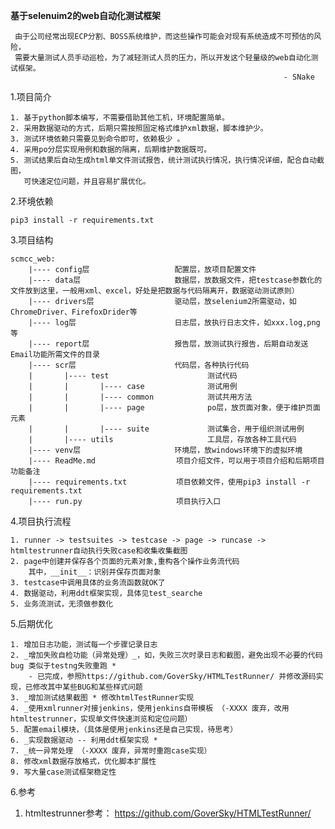 **基于selenuim2的web自动化测试框架**
    
     由于公司经常出现ECP分割、BOSS系统维护，而这些操作可能会对现有系统造成不可预估的风险，
     需要大量测试人员手动巡检，为了减轻测试人员的压力，所以开发这个轻量级的web自动化测试框架。
                                                                 - SNake

1.项目简介

    1. 基于python脚本编写，不需要借助其他工机，环境配置简单。
    2. 采用数据驱动的方式，后期只需按照固定格式维护xml数据，脚本维护少。
    3. 测试环境依赖只需要见到命令即可，依赖极少 。
    4. 采用po分层实现用例和数据的隔离，后期维护数据既可。
    5. 测试结果后自动生成html单文件测试报告，统计测试执行情况，执行情况详细，配合自动截图，
       可快速定位问题，并且容易扩展优化。


2.环境依赖

    pip3 install -r requirements.txt


3.项目结构

    scmcc_web:
        |---- config层                   配置层，放项目配置文件
        |---- data层                     数据层，放数据文件，把testcase参数化的文件放到这里，一般用xml、excel，好处是把数据与代码隔离开，数据驱动测试原则）
        |---- drivers层                  驱动层，放selenium2所需驱动，如ChromeDriver、FirefoxDrider等
        |---- log层                      日志层，放执行日志文件，如xxx.log,png等
        |---- report层                   报告层，放测试执行报告，后期自动发送Email功能所需文件的目录
        |---- scr层                      代码层，各种执行代码
        |       |---- test                      测试代码
        |       |       |---- case              测试用例
        |       |       |---- common            测试共用方法
        |       |       |---- page              po层，放页面对象，便于维护页面元素
        |       |       |---- suite             测试集合，用于组织测试用例
        |       |---- utils                     工具层，存放各种工具代码
        |---- venv层                     环境层，放windows环境下的虚拟环境
        |---- ReadMe.md                  项目介绍文件，可以用于项目介绍和后期项目功能备注
        |---- requirements.txt           项目依赖文件，使用pip3 install -r requirements.txt
        |---- run.py                     项目执行入口





4.项目执行流程
    
    1. runner -> testsuites -> testcase -> page -> runcase -> htmltestrunner自动执行失败case和收集收集截图
    2. page中创建并保存各个页面的元素对象,重构各个操作业务流代码
        其中，__init__：识别并保存页面对象
    3. testcase中调用具体的业务流函数就OK了
    4. 数据驱动，利用ddt框架实现，具体见test_searche
    5. 业务流测试，无须做参数化


5.后期优化

    1. 增加日志功能，测试每一个步骤记录日志
    2. _增加失败自检功能（异常处理）_，如，失败三次时录日志和截图，避免出现不必要的代码bug 类似于testng失败重跑 *
        - 已完成，参照https://github.com/GoverSky/HTMLTestRunner/ 并修改源码实现，已修改其中某些BUG和某些样式问题
    3. _增加测试结果截图 * 修改htmlTestRunner实现
    4. _使用xmlrunner对接jenkins，使用jenkins自带模板 （-XXXX 废弃，改用htmltestrunner，实现单文件快速浏览和定位问题）
    5. 配置email模块，（具体是使用jenkins还是自己实现，待思考）
    6. _实现数据驱动 -- 利用ddt框架实现 *
    7. _统一异常处理 （-XXXX 废弃，异常时重跑case实现）
    8. 修改xml数据存放格式，优化脚本扩展性
    9. 写大量case测试框架稳定性
    

6.参考
1. htmltestrunner参考： https://github.com/GoverSky/HTMLTestRunner/